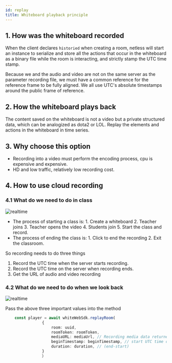 ```yaml
---
id: replay
title: Whiteboard playback principle
---
```


## 1. How was the whiteboard recorded

When the client declares `historied` when creating a room, netless will start an instance to serialize and store all the actions that occur in the whiteboard as a binary file while the room is interacting, and strictly stamp the UTC time stamp.

Because we and the audio and video are not on the same server as the parameter recording file, we must have a common reference for the reference frame to be fully aligned. We all use UTC's absolute timestamps around the public frame of reference.

## 2. How the whiteboard plays back

The content saved on the whiteboard is not a video but a private structured data, which can be analogized as dota2 or LOL. Replay the elements and actions in the whiteboard in time series.

## 3. Why choose this option

- Recording into a video must perform the encoding process, cpu is expensive and expensive.
- HD and low traffic, relatively low recording cost.

## 4. How to use cloud recording

### 4.1 What do we need to do in class

 ![realtime](/img/real-time-en.png)

- The process of starting a class is: 1. Create a whiteboard 2. Teacher joins 3. Teacher opens the video 4. Students join 5. Start the class and record.
- The process of ending the class is: 1. Click to end the recording 2. Exit the classroom.

So recording needs to do three things

1. Record the UTC time when the server starts recording.
2. Record the UTC time on the server when recording ends.
3. Get the URL of audio and video recording

### 4.2 What do we need to do when we look back

 ![realtime](/img/replay-en.png)

Pass the above three important values ​​into the method

``` ts
    const player = await whiteWebSdk.replayRoom(
                {
                    room: uuid,
                    roomToken: roomToken,
                    mediaURL: mediaUrl, // Recording media data returned by the rtc manufacturer
                    beginTimestamp: beginTimestamp, // start UTC time of recording
                    duration: duration, // (end-start)
                }
                ）
 ```

